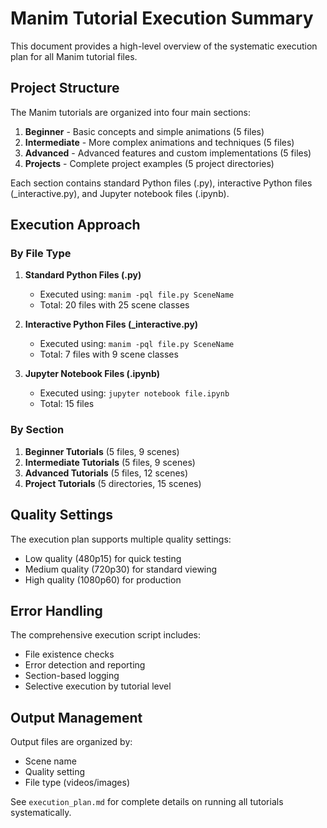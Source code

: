 # Manim Tutorial Execution Summary

This document provides a high-level overview of the systematic execution plan for all Manim tutorial files.

## Project Structure

The Manim tutorials are organized into four main sections:

1. **Beginner** - Basic concepts and simple animations (5 files)
2. **Intermediate** - More complex animations and techniques (5 files)
3. **Advanced** - Advanced features and custom implementations (5 files)
4. **Projects** - Complete project examples (5 project directories)

Each section contains standard Python files (.py), interactive Python files (_interactive.py), and Jupyter notebook files (.ipynb).

## Execution Approach

### By File Type

1. **Standard Python Files (.py)**
   - Executed using: `manim -pql file.py SceneName`
   - Total: 20 files with 25 scene classes

2. **Interactive Python Files (_interactive.py)**
   - Executed using: `manim -pql file.py SceneName`
   - Total: 7 files with 9 scene classes

3. **Jupyter Notebook Files (.ipynb)**
   - Executed using: `jupyter notebook file.ipynb`
   - Total: 15 files

### By Section

1. **Beginner Tutorials** (5 files, 9 scenes)
2. **Intermediate Tutorials** (5 files, 9 scenes)
3. **Advanced Tutorials** (5 files, 12 scenes)
4. **Project Tutorials** (5 directories, 15 scenes)

## Quality Settings

The execution plan supports multiple quality settings:
- Low quality (480p15) for quick testing
- Medium quality (720p30) for standard viewing
- High quality (1080p60) for production

## Error Handling

The comprehensive execution script includes:
- File existence checks
- Error detection and reporting
- Section-based logging
- Selective execution by tutorial level

## Output Management

Output files are organized by:
- Scene name
- Quality setting
- File type (videos/images)

See `execution_plan.md` for complete details on running all tutorials systematically.